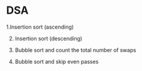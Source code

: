 # DSA
1.Insertion sort (ascending)

2. Insertion sort (descending)

3. Bubble sort and count the total number of swaps

4. Bubble sort and skip even passes
